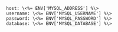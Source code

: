 <!-- usedin: [ _includes/_inlines/Tutorials/common/2003-09-26-sharing-db] - layout:code post: 2003-09-26-sharing-db_important -->

```
host: \<%= ENV['MYSQL_ADDRESS'] %\>
username: \<%= ENV['MYSQL_USERNAME'] %\>
password: \<%= ENV['MYSQL_PASSWORD'] %\>
database: \<%= ENV['MYSQL_DATABASE'] %\>
```
